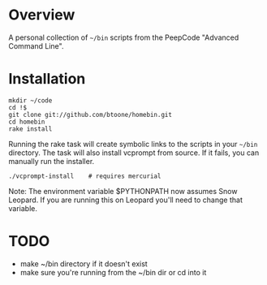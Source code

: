 
# Overview #

A personal collection of `~/bin` scripts from the PeepCode "Advanced Command Line".

# Installation #

    mkdir ~/code
    cd !$
    git clone git://github.com/btoone/homebin.git
    cd homebin
    rake install

Running the rake task will create symbolic links to the scripts in your `~/bin` directory.  The task will also install vcprompt from source.  If it fails, you can manually run the installer.

    ./vcprompt-install    # requires mercurial

Note: The environment variable $PYTHONPATH now assumes Snow Leopard.  If you are running this on Leopard you'll need to change that variable.

# TODO #

* make ~/bin directory if it doesn't exist
* make sure you're running from the ~/bin dir or cd into it
